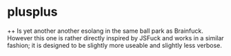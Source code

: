 # plusplus
++ Is yet another another esolang in the same ball park as Brainfuck. However this one is rather directly inspired by JSFuck and works in a similar fashion; it is designed to be slightly more useable and slightly less verbose.
